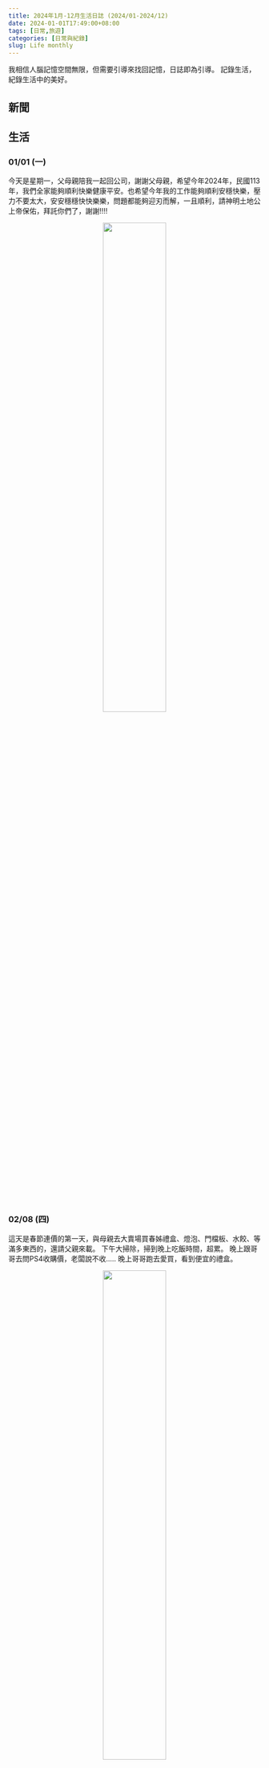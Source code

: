 ```yaml
---
title: 2024年1月-12月生活日誌 (2024/01-2024/12)
date: 2024-01-01T17:49:00+08:00
tags: [日常,旅遊]
categories: [日常與紀錄]
slug: Life monthly
---
```


我相信人腦記憶空間無限，但需要引導來找回記憶，日誌即為引導。
記錄生活，紀錄生活中的美好。

<!--more-->


## 新聞
### 


## 生活
### 01/01 (一)
今天是星期一，父母親陪我一起回公司，謝謝父母親，希望今年2024年，民國113年，我們全家能夠順利快樂健康平安。也希望今年我的工作能夠順利安穩快樂，壓力不要太大，安安穩穩快快樂樂，問題都能夠迎刃而解，一且順利，請神明土地公上帝保佑，拜託你們了，謝謝!!!!

<div style="text-align: center">
    <img src="/images/日常與紀錄/2023年11-12月生活紀錄/20240101_新年第一天父母陪我回去.jpg" width="50%" />
</div>

### 02/08 (四)
這天是春節連價的第一天，與母親去大賣場買春姊禮盒、燈泡、門檔板、水餃、等滿多東西的，還請父親來載。
下午大掃除，掃到晚上吃飯時間，超累。
晚上跟哥哥去問PS4收購價，老闆說不收.....
晚上哥哥跑去愛買，看到便宜的禮盒。

<div style="text-align: center">
    <img src="/images/日常與紀錄/2024年/20240208_大潤發買禮盒與餅乾1.jpg" width="50%" />
</div>

<div style="text-align: center">
    <img src="/images/日常與紀錄/2024年/20240208_大潤發買禮盒與餅乾2.jpg" width="50%" />
</div>

### 02/09 (五)
這天跟母親來買包子，順便去愛買看昨天便宜的禮盒，然後又看到蛋捲禮盒，也買了兩盒。
下午去阿嬤家拜拜，因為阿嬤癡呆記憶錯亂還認為我父親怎樣怎樣，所以我父親沒去，我跟哥哥和母親有去。
去吃個飯意思一下後，趕回家與父親吃團圓飯，新年快樂!!!

<div style="text-align: center">
    <img src="/images/日常與紀錄/2024年/20240209_早上買包子、愛買買禮盒.jpg" width="50%" />
</div>

<div style="text-align: center">
    <img src="/images/日常與紀錄/2024年/20240209_下午拜拜.jpg" width="50%" />
</div>

<div style="text-align: center">
    <img src="/images/日常與紀錄/2024年/20240209_晚上在家吃團圓飯.jpg" width="50%" />
</div>

### 02/10 (六)
這天晚上回外婆家，順便去看燈會。
看完燈會去夜市逛，在夜市母親與一個學生聊天，順便買掛包給我們吃~
晚上睡外婆家，發現整個環境很差而且燈還壞掉，印象不是很好。

<div style="text-align: center">
    <img src="/images/日常與紀錄/2024年/20240210_晚上出發回南部，順便看燈會.jpg" width="50%" />
</div>

<div style="text-align: center">
    <img src="/images/日常與紀錄/2024年/20240210_燈會1.jpg" width="50%" />
</div>
<div style="text-align: center">
    <img src="/images/日常與紀錄/2024年/20240210_燈會2.jpg" width="50%" />
</div>
<div style="text-align: center">
    <img src="/images/日常與紀錄/2024年/20240210_燈會3.jpg" width="50%" />
</div>
<div style="text-align: center">
    <img src="/images/日常與紀錄/2024年/20240210_看完燈會去逛夜市，媽媽買掛包1.jpg" width="50%" />
</div>
<div style="text-align: center">
    <img src="/images/日常與紀錄/2024年/20240210_看完燈會去逛夜市，媽媽買掛包2.jpg" width="50%" />
</div>


### 02/11 (日)
早上幫外婆拜拜，中午回程，路上經過休息站。

<div style="text-align: center">
    <img src="/images/日常與紀錄/2024年/20240211_早上幫外婆拜拜.jpg" width="50%" />
</div>
<div style="text-align: center">
    <img src="/images/日常與紀錄/2024年/20240211_下午回程休息站.jpg" width="50%" />
</div>


### 02/13 (二)
周一02/12在家裡媽媽說初三不能外出
這天02/13初四媽媽說迎財神，也盡量不要外出，但我說明天我要回公司，今天農民曆也說是和拜拜，所以我跟哥哥去拜拜。
<div style="text-align: center">
    <img src="/images/日常與紀錄/2024年/20240213_早上去天宮坦拜拜.jpg" width="50%" />
</div>

### 02/14 (三)
早上與家人去吃貴族世家。
下午家人陪我回公司，這春節連假7天一下就過去了，時間真的過太快了，好不甘心，謝謝家人陪我度過，祝接下來的一年，我們全家健康平安快樂順利，財源廣進，一切如願，謝謝!!!!!
<div style="text-align: center">
    <img src="/images/日常與紀錄/2024年/20240214_家人一起去吃貴族世家.jpg" width="50%" />
</div>

<div style="text-align: center">
    <img src="/images/日常與紀錄/2024年/20240214_家人陪我回公司.jpg" width="50%" />
</div>


## 觀影

## 閱讀

## 知識
